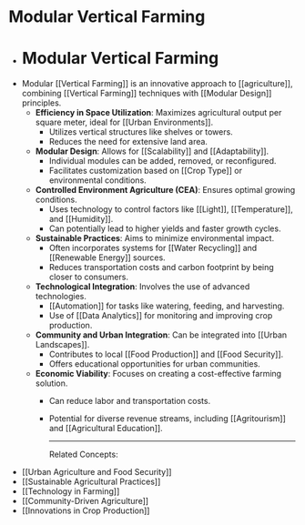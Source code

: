 # Modular Vertical Farming
- # Modular Vertical Farming
- Modular [[Vertical Farming]] is an innovative approach to [[agriculture]], combining [[Vertical Farming]] techniques with [[Modular Design]] principles.
	- **Efficiency in Space Utilization**: Maximizes agricultural output per square meter, ideal for [[Urban Environments]].
		- Utilizes vertical structures like shelves or towers.
		- Reduces the need for extensive land area.
	- **Modular Design**: Allows for [[Scalability]] and [[Adaptability]].
		- Individual modules can be added, removed, or reconfigured.
		- Facilitates customization based on [[Crop Type]] or environmental conditions.
	- **Controlled Environment Agriculture (CEA)**: Ensures optimal growing conditions.
		- Uses technology to control factors like [[Light]], [[Temperature]], and [[Humidity]].
		- Can potentially lead to higher yields and faster growth cycles.
	- **Sustainable Practices**: Aims to minimize environmental impact.
		- Often incorporates systems for [[Water Recycling]] and [[Renewable Energy]] sources.
		- Reduces transportation costs and carbon footprint by being closer to consumers.
	- **Technological Integration**: Involves the use of advanced technologies.
		- [[Automation]] for tasks like watering, feeding, and harvesting.
		- Use of [[Data Analytics]] for monitoring and improving crop production.
	- **Community and Urban Integration**: Can be integrated into [[Urban Landscapes]].
		- Contributes to local [[Food Production]] and [[Food Security]].
		- Offers educational opportunities for urban communities.
	- **Economic Viability**: Focuses on creating a cost-effective farming solution.
		- Can reduce labor and transportation costs.
		- Potential for diverse revenue streams, including [[Agritourism]] and [[Agricultural Education]].
		  
		  ---
		  Related Concepts:
- [[Urban Agriculture and Food Security]]
- [[Sustainable Agricultural Practices]]
- [[Technology in Farming]]
- [[Community-Driven Agriculture]]
- [[Innovations in Crop Production]]